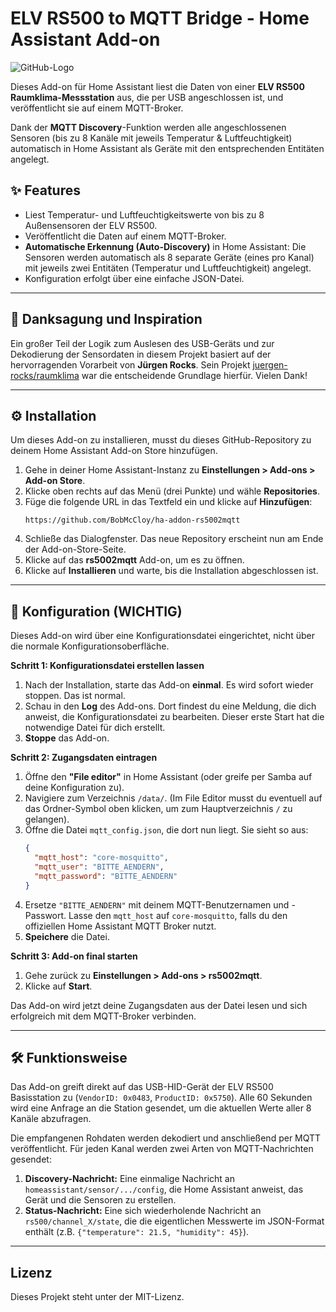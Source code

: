 # ELV RS500 to MQTT Bridge - Home Assistant Add-on

![GitHub-Logo](https://img.shields.io/badge/GitHub-100000?style=for-the-badge&logo=github&logoColor=white)

Dieses Add-on für Home Assistant liest die Daten von einer **ELV RS500 Raumklima-Messstation** aus, die per USB angeschlossen ist, und veröffentlicht sie auf einem MQTT-Broker.

Dank der **MQTT Discovery**-Funktion werden alle angeschlossenen Sensoren (bis zu 8 Kanäle mit jeweils Temperatur & Luftfeuchtigkeit) automatisch in Home Assistant als Geräte mit den entsprechenden Entitäten angelegt.

## ✨ Features

* Liest Temperatur- und Luftfeuchtigkeitswerte von bis zu 8 Außensensoren der ELV RS500.
* Veröffentlicht die Daten auf einem MQTT-Broker.
* **Automatische Erkennung (Auto-Discovery)** in Home Assistant: Die Sensoren werden automatisch als 8 separate Geräte (eines pro Kanal) mit jeweils zwei Entitäten (Temperatur und Luftfeuchtigkeit) angelegt.
* Konfiguration erfolgt über eine einfache JSON-Datei.

---
## 🙏 Danksagung und Inspiration

Ein großer Teil der Logik zum Auslesen des USB-Geräts und zur Dekodierung der Sensordaten in diesem Projekt basiert auf der hervorragenden Vorarbeit von **Jürgen Rocks**. Sein Projekt [juergen-rocks/raumklima](https://github.com/juergen-rocks/raumklima) war die entscheidende Grundlage hierfür. Vielen Dank!

---
## ⚙️ Installation

Um dieses Add-on zu installieren, musst du dieses GitHub-Repository zu deinem Home Assistant Add-on Store hinzufügen.

1.  Gehe in deiner Home Assistant-Instanz zu **Einstellungen > Add-ons > Add-on Store**.
2.  Klicke oben rechts auf das Menü (drei Punkte) und wähle **Repositories**.
3.  Füge die folgende URL in das Textfeld ein und klicke auf **Hinzufügen**:
    ```
    https://github.com/BobMcCloy/ha-addon-rs5002mqtt
    ```
4.  Schließe das Dialogfenster. Das neue Repository erscheint nun am Ende der Add-on-Store-Seite.
5.  Klicke auf das **rs5002mqtt** Add-on, um es zu öffnen.
6.  Klicke auf **Installieren** und warte, bis die Installation abgeschlossen ist.

---
## 🔧 Konfiguration (WICHTIG)

Dieses Add-on wird über eine Konfigurationsdatei eingerichtet, nicht über die normale Konfigurationsoberfläche.

**Schritt 1: Konfigurationsdatei erstellen lassen**

1.  Nach der Installation, starte das Add-on **einmal**. Es wird sofort wieder stoppen. Das ist normal.
2.  Schau in den **Log** des Add-ons. Dort findest du eine Meldung, die dich anweist, die Konfigurationsdatei zu bearbeiten. Dieser erste Start hat die notwendige Datei für dich erstellt.
3.  **Stoppe** das Add-on.

**Schritt 2: Zugangsdaten eintragen**

1.  Öffne den **"File editor"** in Home Assistant (oder greife per Samba auf deine Konfiguration zu).
2.  Navigiere zum Verzeichnis `/data/`. (Im File Editor musst du eventuell auf das Ordner-Symbol oben klicken, um zum Hauptverzeichnis `/` zu gelangen).
3.  Öffne die Datei `mqtt_config.json`, die dort nun liegt. Sie sieht so aus:
    ```json
    {
      "mqtt_host": "core-mosquitto",
      "mqtt_user": "BITTE_AENDERN",
      "mqtt_password": "BITTE_AENDERN"
    }
    ```
4.  Ersetze `"BITTE_AENDERN"` mit deinem MQTT-Benutzernamen und -Passwort. Lasse den `mqtt_host` auf `core-mosquitto`, falls du den offiziellen Home Assistant MQTT Broker nutzt.
5.  **Speichere** die Datei.

**Schritt 3: Add-on final starten**

1.  Gehe zurück zu **Einstellungen > Add-ons > rs5002mqtt**.
2.  Klicke auf **Start**.

Das Add-on wird jetzt deine Zugangsdaten aus der Datei lesen und sich erfolgreich mit dem MQTT-Broker verbinden.

---
## 🛠️ Funktionsweise

Das Add-on greift direkt auf das USB-HID-Gerät der ELV RS500 Basisstation zu (`VendorID: 0x0483`, `ProductID: 0x5750`). Alle 60 Sekunden wird eine Anfrage an die Station gesendet, um die aktuellen Werte aller 8 Kanäle abzufragen.

Die empfangenen Rohdaten werden dekodiert und anschließend per MQTT veröffentlicht. Für jeden Kanal werden zwei Arten von MQTT-Nachrichten gesendet:

1.  **Discovery-Nachricht:** Eine einmalige Nachricht an `homeassistant/sensor/.../config`, die Home Assistant anweist, das Gerät und die Sensoren zu erstellen.
2.  **Status-Nachricht:** Eine sich wiederholende Nachricht an `rs500/channel_X/state`, die die eigentlichen Messwerte im JSON-Format enthält (z.B. `{"temperature": 21.5, "humidity": 45}`).

---
## Lizenz

Dieses Projekt steht unter der MIT-Lizenz.
